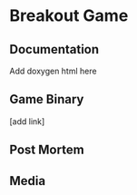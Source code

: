 # Breakout Game

## Documentation

Add doxygen html here

## Game Binary

[add link]

## Post Mortem

## Media
